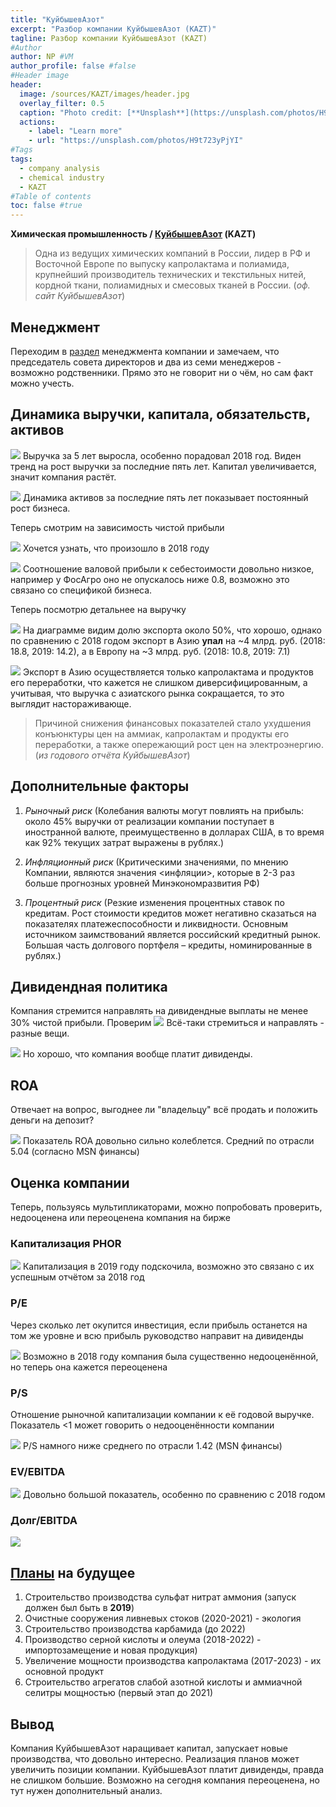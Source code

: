 ```yaml
---
title: "КуйбышевАзот"
excerpt: "Разбор компании КуйбышевАзот (KAZT)"
tagline: Разбор компании КуйбышевАзот (KAZT)
#Author
author: NP #VM
author_profile: false #false
#Header image
header:
  image: /sources/KAZT/images/header.jpg
  overlay_filter: 0.5
  caption: "Photo credit: [**Unsplash**](https://unsplash.com/photos/H9t723yPjYI)"
  actions:
    - label: "Learn more"
    - url: "https://unsplash.com/photos/H9t723yPjYI"
#Tags
tags:
  - company analysis
  - chemical industry
  - KAZT
#Table of contents
toc: false #true
---
```


**Химическая промышленность / [КуйбышевАзот](https://www.kuazot.ru/invest/ifrs_reporting/) (KAZT)**

> Одна из ведущих химических компаний в России, лидер в РФ и Восточной Европе по выпуску капролактама и полиамида, крупнейший производитель технических и текстильных нитей, кордной ткани, полиамидных и смесовых тканей в России. (*оф. сайт КуйбышевАзот*)

## Менеджмент

Переходим в [раздел](https://www.kuazot.ru/company/control/) менеджмента компании и замечаем, что председатель совета директоров и два из семи менеджеров - возможно родственники.
Прямо это не говорит ни о чём, но сам факт можно учесть.

## Динамика выручки, капитала, обязательств, активов

![](../sources/KAZT/images/revenue.png)
Выручка за 5 лет выросла, особенно порадовал 2018 год.
Виден тренд на рост выручки за последние пять лет.
Капитал увеличивается, значит компания растёт.

![](../sources/KAZT/images/assets.png)
Динамика активов за последние пять лет показывает постоянный рост бизнеса.

Теперь смотрим на зависимость чистой прибыли

![](../sources/KAZT/images/net_profit.png)
Хочется узнать, что произошло в 2018 году

![](../sources/KAZT/images/revenue_cost_price.png)
Соотношение валовой прибыли к себестоимости довольно низкое, например у ФосАгро оно не опускалось ниже 0.8, возможно это связано со спецификой бизнеса.

Теперь посмотрю детальнее на выручку

![](../sources/KAZT/images/revenue_export.png)
На диаграмме видим долю экспорта около 50%, что хорошо, однако по сравнению с 2018 годом экспорт в Азию **упал** на ~4 млрд. руб. (2018: 18.8, 2019: 14.2), а в Европу на ~3 млрд. руб. (2018: 10.8, 2019: 7.1)

![](../sources/KAZT/images/revenue_kind.png)
Экспорт в Азию осуществляется только капролактама и продуктов его переработки, что кажется не слишком диверсифицированным, а учитывая, что выручка с азиатского рынка сокращается, то это выглядит настораживающе.

> Причиной снижения финансовых показателей стало ухудшения конъюнктуры цен на аммиак, капролактам и продукты его переработки, а также опережающий рост цен на электроэнергию. (*из годового отчёта КуйбышевАзот*)

## Дополнительные факторы

1. *Рыночный риск*
    (Колебания валюты могут повлиять на прибыль: около 45% выручки от реализации компании поступает в иностранной валюте, преимущественно в долларах США, в то время как 92% текущих затрат выражены в рублях.)

1. *Инфляционный риск*
    (Критическими значениями, по мнению Компании, являются значения <инфляции>, которые в 2-3 раз больше прогнозных уровней  Минэкономразвития  РФ)
    
1. *Процентный  риск* 
    (Резкие изменения процентных ставок по кредитам. Рост стоимости кредитов может негативно сказаться на показателях платежеспособности и ликвидности. Основным  источником  заимствований  является  российский кредитный рынок. Большая часть долгового портфеля – кредиты, номинированные в рублях.)
    
## Дивидендная политика

Компания стремится направлять на дивидендные выплаты не менее 30% чистой прибыли. Проверим
![](../sources/KAZT/images/dividend_net_profit.png)
Всё-таки стремиться и направлять - разные вещи.

![](../sources/KAZT/images/dividend_net_profit.png)
Но хорошо, что компания вообще платит дивиденды.

## ROA

Отвечает на вопрос, выгоднее ли "владельцу" всё продать и положить деньги на депозит?

![](../sources/KAZT/images/ROA.png)
Показатель ROA довольно сильно колеблется. Средний по отрасли 5.04 (согласно MSN финансы)

## Оценка компании

Теперь, пользуясь мультипликаторами, можно попробовать проверить, недооценена или переоценена компания на бирже

### Капитализация PHOR
![](../sources/KAZT/images/capitalization.png)
Капитализация в 2019 году подскочила, возможно это связано с их успешным отчётом за 2018 год

### P/E
Через сколько лет окупится инвестиция, если прибыль останется на том же уровне и всю прибыль руководство направит на дивиденды

![](../sources/KAZT/images/PE.png)
Возможно в 2018 году компания была существенно недооценённой, но теперь она кажется переоценена

### P/S
Отношение рыночной капитализации компании к её годовой выручке. 
Показатель <1 может говорить о недооценённости компании

![](../sources/KAZT/images/PS.png)
P/S намного ниже среднего по отрасли 1.42 (MSN финансы)

### EV/EBITDA

![](../sources/KAZT/images/EV_EBITDA.png)
Довольно большой показатель, особенно по сравнению с 2018 годом

### Долг/EBITDA
![](../sources/KAZT/images/Debt_EBITDA.png)

## [Планы](https://www.kuazot.ru/company/projects/) на будущее

1. Строительство производства сульфат нитрат аммония (запуск должен был быть в **2019**)
1. Очистные сооружения ливневых стоков (2020-2021) - экология
1. Строительство производства карбамида (до 2022)
1. Производство серной кислоты и олеума (2018-2022) - импортозамещение и новая продукция)
1. Увеличение мощности производства капролактама (2017-2023) - их основной продукт
1. Строительство агрегатов слабой азотной кислоты и аммиачной селитры мощностью (первый этап до 2021)

## Вывод

Компания КуйбышевАзот наращивает капитал, запускает новые производства, что довольно интересно.
Реализация планов может увеличить позиции компании.
КуйбышевАзот платит дивиденды, правда не слишком большие.
Возможно на сегодня компания переоценена, но тут нужен дополнительный анализ.
